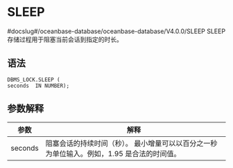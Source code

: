 SLEEP 
==========================
#docslug#/oceanbase-database/oceanbase-database/V4.0.0/SLEEP
SLEEP 存储过程用于阻塞当前会话到指定的时长。

语法 
-----------

```unknow
DBMS_LOCK.SLEEP (
seconds  IN NUMBER);
```



参数解释 
-------------



| **参数**  |                              **解释**                              |
|---------|------------------------------------------------------------------|
| seconds | 阻塞会话的持续时间（秒）。 最小增量可以以百分之一秒为单位输入。例如，1.95 是合法的时间值。 |



